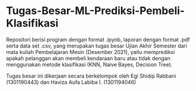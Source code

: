 # Tugas-Besar-ML-Prediksi-Pembeli-Klasifikasi
Repositori berisi program dengan format .ipynb, laporan dengan format .pdf serta data set .csv, yang merupakan tugas besar Ujian Akhir Semester dari mata kuliah Pembelajaran Mesin (Desember 2021), yaitu memprediksi apakah pelanggan akan membeli kendaraan baru atau tidak dengan menggunakan metode klasifikasi (KNN, Naive Bayes, Decision Tree).

Tugas besar ini dikerjaan secara berkelompok oleh Egi Shidqi Rabbani (1301190443) dan Haviza Aufa Labiba I. (1301194046)
